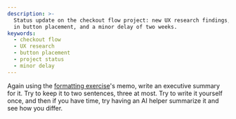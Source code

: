 ```yaml
---
description: >-
  Status update on the checkout flow project: new UX research findings, changes
  in button placement, and a minor delay of two weeks.
keywords:
  - checkout flow
  - UX research
  - button placement
  - project status
  - minor delay
---
```


Again using the [formatting exercise](/lessons/technical-writing/formatting-exercise)'s memo, write an executive summary for it. Try to keep it to two sentences, three at most. Try to write it yourself once, and then if you have time, try having an AI helper summarize it and see how you differ.
